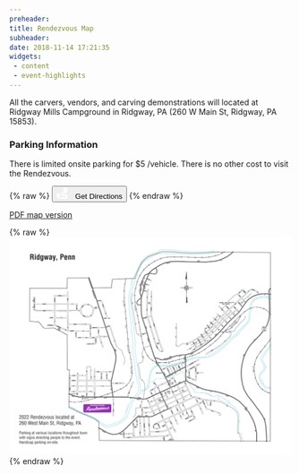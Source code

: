 ```yaml
---
preheader: 
title: Rendezvous Map
subheader: 
date: 2018-11-14 17:21:35
widgets:
 - content
 - event-highlights
---
```


All the carvers, vendors, and carving demonstrations will located at Ridgway Mills Campground in Ridgway, PA (260 W Main St, Ridgway, PA 15853).

### Parking Information
There is limited onsite parking for $5 /vehicle. There is no other cost to visit the Rendezvous. 

{% raw %}
<a href="https://goo.gl/maps/h5siJVHpiNKjC5vS7">
<button class="uk-button uk-button-primary uk-button-large"><svg xmlns="http://www.w3.org/2000/svg" viewBox="0 0 512 512" style="width:20px; height: 20px; margin-right: 10px"><!--! Font Awesome Pro 6.1.0 by @fontawesome - https://fontawesome.com License - https://fontawesome.com/license (Commercial License) Copyright 2022 Fonticons, Inc. --><path style="fill: white" d="M320 256C302.3 256 288 270.3 288 288C288 305.7 302.3 320 320 320H416C469 320 512 362.1 512 416C512 469 469 512 416 512H139.6C148.3 502.1 158.9 489.4 169.6 475.2C175.9 466.8 182.4 457.6 188.6 448H416C433.7 448 448 433.7 448 416C448 398.3 433.7 384 416 384H320C266.1 384 223.1 341 223.1 288C223.1 234.1 266.1 192 320 192H362.1C340.2 161.5 320 125.4 320 96C320 42.98 362.1 0 416 0C469 0 512 42.98 512 96C512 160 416 256 416 256H320zM416 128C433.7 128 448 113.7 448 96C448 78.33 433.7 64 416 64C398.3 64 384 78.33 384 96C384 113.7 398.3 128 416 128zM118.3 487.8C118.1 488 117.9 488.2 117.7 488.4C113.4 493.4 109.5 497.7 106.3 501.2C105.9 501.6 105.5 502 105.2 502.4C99.5 508.5 96 512 96 512C96 512 0 416 0 352C0 298.1 42.98 255.1 96 255.1C149 255.1 192 298.1 192 352C192 381.4 171.8 417.5 149.9 448C138.1 463.2 127.7 476.9 118.3 487.8L118.3 487.8zM95.1 384C113.7 384 127.1 369.7 127.1 352C127.1 334.3 113.7 320 95.1 320C78.33 320 63.1 334.3 63.1 352C63.1 369.7 78.33 384 95.1 384z"/></svg> Get Directions</button></a>
{% endraw %}



[PDF map version](./2022_Rendezvous_Ridgway_Map.pdf)

{% raw %}
<a href="./2022_Rendezvous_Ridgway_Map-01.png">
<img src="2022_Rendezvous_Ridgway_Map-01.png" alt="2022 Rendezvous Map" /></a>
{% endraw %}

